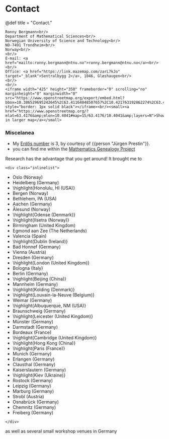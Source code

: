 # Contact

@def title = "Contact."

~~~
Ronny Bergmann<br/>
Department of Mathematical Sciences<br/>
Norwegian University of Science and Technology<br/>
NO-7491 Trondheim<br/>
Norway<br/>
<br/>
E-mail: <a href="mailto:ronny.bergmann@ntnu.no">ronny.bergmann@ntnu.no</a><br/>
<br/>
Office: <a href="https://link.mazemap.com/zarL7kJo" target="_blank">Sentralbygg 2</a>, 1046, Gløshaugen<br/>
<br/>
<br/>
<iframe width="425" height="350" frameborder="0" scrolling="no" marginheight="0" marginwidth="0" src="https://www.openstreetmap.org/export/embed.html?bbox=10.386529695242645%2C63.41164048507657%2C10.421763192862274%2C63.42356613469509&amp;layer=mapnik&amp;marker=63.41760392997316%2C10.404146444052458" style="border: 1px solid black"></iframe><br/><small><a href="https://www.openstreetmap.org/?mlat=63.4176&amp;mlon=10.4041#map=15/63.4176/10.4041&amp;layers=N">Show in larger map</a></small>
~~~

### Miscelanea

* My [Erd&#337;s number](https://oakland.edu/enp/) is 3, by courtesy of {{person "Jürgen Prestin"}}.
* you can find me within the [Mathematics Genealogy Project](https://www.genealogy.math.ndsu.nodak.edu/id.php?id=180383)

Research has the advantage that you get around! It brought me to

~~~
<div class="inlinelist">
~~~

* Oslo (Norway)
* Heidelberg (Germany)
* \highlight{Honolulu, HI (USA)}
* Bergen (Norway)
* Bethlehem, PA (USA)
* Aachen (Germany)
* Ålesund (Norway)
* \highlight{Odense (Denmark)}
* \highlight{Ilsetra (Norway)}
* Birmingham (United Kingdom)
* Egmond aan Zee (The Netherlands)
* Valencia (Spain)
* \highlight{Dublin (Ireland)}
* Bad Honnef (Germany)
* Vienna (Austria)
* Dresden (Germany)
* \highlight{London (United Kingdom)}
* Bologna (Italy)
* Berlin (Germany)
* \highlight{Beijing (China)}
* Mannheim (Germany)
* \highlight{Kolding (Denmark)}
* \highlight{Louvain-la-Neuve (Belgium)}
* Weimar (Germany)
* \highlight{Albuquerque, NM (USA)}
* Braunschweig (Germany)
* \highlight{Leicester (United Kingdom)}
* Münster (Germany)
* Darmstadt (Germany)
* Bordeaux (France)
* \highlight{Cambridge (United Kingdom)}
* \highlight{Hong Kong (China)}
* \highlight{Paris (France)}
* Munich (Germany)
* Erlangen (Germany)
* Clausthal (Germany)
* Kaiserslautern (Germany)
* \highlight{Kiev (Ukraine)}
* Rostock (Germany)
* Leipzig (Germany)
* Marburg (Germany)
* Strobl (Austria)
* Osnabrück (Germany)
* Chemnitz (Germany)
* Freiberg (Germany)

~~~
</div>
~~~

as well as several small workshop venues in Germany
